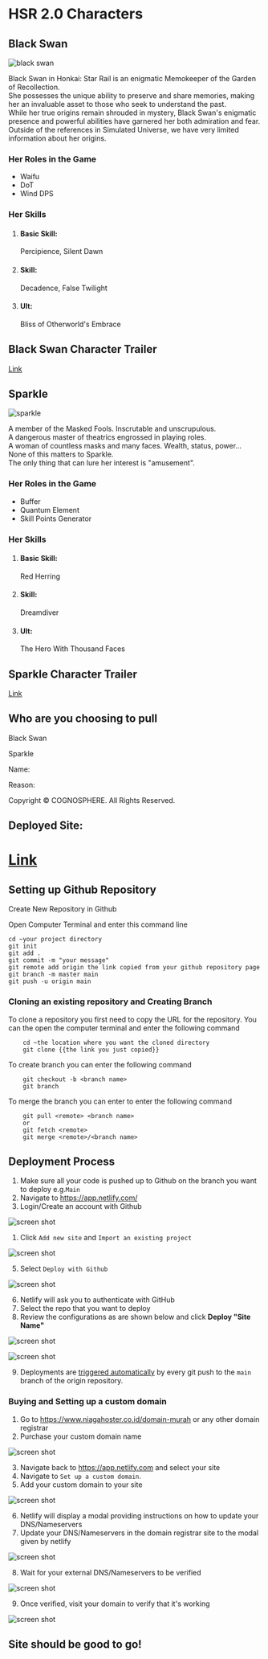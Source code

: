 HSR 2.0 Characters
==================
Black Swan
----------

![black swan](https://api.yatta.top/hsr/assets/UI/avatar/large/1307.sm.png?vh=2023122401)

Black Swan in Honkai: Star Rail is an enigmatic Memokeeper of the Garden of Recollection.  
She possesses the unique ability to preserve and share memories, making her an invaluable asset to those who seek to understand the past.  
While her true origins remain shrouded in mystery, Black Swan's enigmatic presence and powerful abilities have garnered her both admiration and fear.  
Outside of the references in Simulated Universe, we have very limited information about her origins.

### Her Roles in the Game

*   Waifu
*   DoT
*   Wind DPS

### Her Skills

1.  #### Basic Skill:
    
    Percipience, Silent Dawn
2.  #### Skill:
    
    Decadence, False Twilight
3.  #### Ult:
    
    Bliss of Otherworld's Embrace

Black Swan Character Trailer
----------------------------
[Link](https://youtu.be/oi7nExnbpoY)

Sparkle
-------

![sparkle](https://api.yatta.top/hsr/assets/UI/avatar/large/1306.sm.png?vh=2023122401)

A member of the Masked Fools. Inscrutable and unscrupulous.  
A dangerous master of theatrics engrossed in playing roles.  
A woman of countless masks and many faces. Wealth, status, power...  
None of this matters to Sparkle.  
The only thing that can lure her interest is "amusement".

### Her Roles in the Game

*   Buffer
*   Quantum Element
*   Skill Points Generator

### Her Skills

1.  #### Basic Skill:
    
    Red Herring
2.  #### Skill:
    
    Dreamdiver
3.  #### Ult:
    
    The Hero With Thousand Faces

Sparkle Character Trailer
-------------------------
[Link](https://youtu.be/JnMGFGqB6uY)

Who are you choosing to pull
----------------------------

 Black Swan  

 Sparkle  

Name:  
  

Reason:  

  

Copyright © COGNOSPHERE. All Rights Reserved.

Deployed Site:
--------------
[Link](https://gcreator.online/)
=======

## Setting up Github Repository
Create New Repository in Github

Open Computer Terminal and enter this command line

	cd ~your project directory
	git init
	git add .
	git commit -m "your message"
    git remote add origin the link copied from your github repository page
    git branch -m master main
    git push -u origin main

### Cloning an existing repository and Creating Branch
To clone a repository you first need to copy the URL for the repository. You can the open the computer terminal and enter the following command

		cd ~the location where you want the cloned directory
		git clone {{the link you just copied}} 

To create branch you can enter the following command

		git checkout -b <branch name>
        git branch

To merge the branch you can enter to enter the following command

        git pull <remote> <branch name>
        or
        git fetch <remote>
        git merge <remote>/<branch name>

## Deployment Process
1. Make sure all your code is pushed up to Github on the branch you want to deploy e.g.`Main`
2. Navigate to https://app.netlify.com/
3. Login/Create an account with Github

![screen shot](Readme-IMG/Sign-up-Github.PNG)

1. Click `Add new site` and `Import an existing project`

![screen shot](Readme-IMG/Import-from-existing-project.PNG)

5. Select `Deploy with Github`

![screen shot](Readme-IMG/Deploy-with-Github.PNG)

6. Netlify will ask you to authenticate with GitHub
7. Select the repo that you want to deploy
8. Review the configurations as are shown below and click **Deploy "Site Name"**

![screen shot](Readme-IMG/Let.PNG)

![screen shot](Readme-IMG/Deploy-site.PNG)

9. Deployments are [triggered automatically](https://www.netlify.com/docs/continuous-deployment/) by every git push to the `main` branch of the origin repository.

### Buying and Setting up a custom domain

1. Go to https://www.niagahoster.co.id/domain-murah or any other domain registrar
2. Purchase your custom domain name

![screen shot](Readme-IMG/Buy-Domain.PNG)

3. Navigate back to https://app.netlify.com and select your site
4. Navigate to `Set up a custom domain`.
5. Add your custom domain to your site

![screen shot](Readme-IMG/Add-Custom-Domain.PNG)

6. Netlify will display a modal providing instructions on how to update your DNS/Nameservers
7.  Update your DNS/Nameservers in the domain registrar site to the modal given by netlify

![screen shot](Readme-IMG/Change-Nameserver.PNG)

8. Wait for your external DNS/Nameservers to be verified

![screen shot](Readme-IMG/Connect-Custom-Domain-Netlify.PNG)

9. Once verified, visit your domain to verify that it's working

![screen shot](Readme-IMG/Custom-Domain-Done.PNG)

## Site should be good to go!